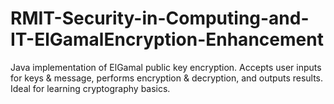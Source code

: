 # RMIT-Security-in-Computing-and-IT-ElGamalEncryption-Enhancement
Java implementation of ElGamal public key encryption. Accepts user inputs for keys &amp; message, performs encryption &amp; decryption, and outputs results. Ideal for learning cryptography basics.
